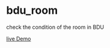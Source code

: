 # bdu_room
check the condition of the room in BDU

<a href="https://rony7s.github.io/bdu_room/">live Demo</a>
